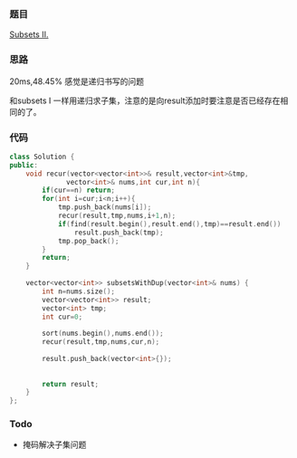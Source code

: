### 题目
[Subsets II.](https://leetcode-cn.com/problems/subsets-ii/submissions/)
### 思路
20ms,48.45% 感觉是递归书写的问题

和subsets I 一样用递归求子集，注意的是向result添加时要注意是否已经存在相同的了。


### 代码
```c++
class Solution {
public:
    void recur(vector<vector<int>>& result,vector<int>&tmp,
              vector<int>& nums,int cur,int n){
        if(cur==n) return;
        for(int i=cur;i<n;i++){
            tmp.push_back(nums[i]);
            recur(result,tmp,nums,i+1,n);
            if(find(result.begin(),result.end(),tmp)==result.end())
                result.push_back(tmp);
            tmp.pop_back();
        }
        return;
    }
    
    vector<vector<int>> subsetsWithDup(vector<int>& nums) {
        int n=nums.size();
        vector<vector<int>> result;
        vector<int> tmp;
        int cur=0;
        
        sort(nums.begin(),nums.end());
        recur(result,tmp,nums,cur,n);
        
        result.push_back(vector<int>{});
        
    
        return result;
    }
};
```
### Todo
+ 掩码解决子集问题
